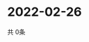 # 2022-02-26
  共 0条

  <!-- BEGIN -->
  <!-- 最后更新时间Sat Feb 26 2022 03:04:53 GMT+0000 (Coordinated Universal Time) -->
  
  <!-- END -->
  
  